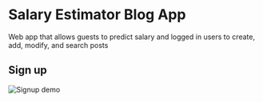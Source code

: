 # Salary Estimator Blog App
Web app that allows guests to predict salary and logged in users to create, add, modify, and search posts 

## Sign up
![Signup demo](https://user-images.githubusercontent.com/52568892/101487929-80f3cf80-3924-11eb-9170-67bad031d94c.gif)
